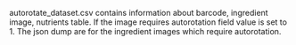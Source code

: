 autorotate_dataset.csv contains information about barcode, ingredient image, nutrients table.
If the image requires autorotation field value is set to 1.
The json dump are for the ingredient images which require autorotation.
